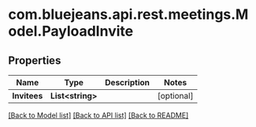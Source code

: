 # com.bluejeans.api.rest.meetings.Model.PayloadInvite
## Properties

Name | Type | Description | Notes
------------ | ------------- | ------------- | -------------
**Invitees** | **List&lt;string&gt;** |  | [optional] 

[[Back to Model list]](../README.md#documentation-for-models) [[Back to API list]](../README.md#documentation-for-api-endpoints) [[Back to README]](../README.md)

